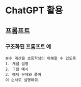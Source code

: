 # ChatGPT 활용

## 프롬프트

### 구조화된 프롬프트 예

```
분수 계산을 초등학생이 이해할 수 있도록
1. 개념 설명
2. 그림 예시
3. 예제 문제와 풀이
이 순서로 설명해줘.

```
